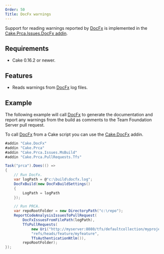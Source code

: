 ```yaml
---
Order: 50
Title: DocFx warnings
---
```

Support for reading warnings reported by [DocFx] is implemented in the [Cake.Prca.Issues.DocFx addin].

## Requirements

* Cake 0.16.2 or newer.

## Features

* Reads warnings from [DocFx] log files.

## Example

The following example will call [DocFx] to generate the documentation and report any warnings from
the build as comments to the Team Foundation Server pull request.

To call [DocFx] from a Cake script you can use the [Cake.DocFx] addin.

```csharp
#addin "Cake.DocFx"
#addin "Cake.Prca"
#addin "Cake.Prca.Issues.MsBuild"
#addin "Cake.Prca.PullRequests.Tfs"

Task("prca").Does(() =>
{
    // Run DocFx.
    var logPath = @"c:\build\docfx.log";
    DocFxBuild(new DocFxBuildSettings()
    {
        LogPath = logPath
    });

    // Run PRCA.
    var repoRootFolder = new DirectoryPath("c:\repo");
    ReportCodeAnalysisIssuesToPullRequest(
        DocFxIssuesFromFilePath(logPath),
        TfsPullRequests(
            new Uri("http://myserver:8080/tfs/defaultcollection/myproject/_git/myrepository"),
            "refs/heads/feature/myfeature",
            TfsAuthenticationNtlm()),
        repoRootFolder);
});
```

[DocFx]: https://dotnet.github.io/docfx/
[Cake.Prca.Issues.DocFx addin]: https://www.nuget.org/packages/Cake.Prca.Issues.DocFx
[Cake.DocFx]: https://www.nuget.org/packages/Cake.DocFx/